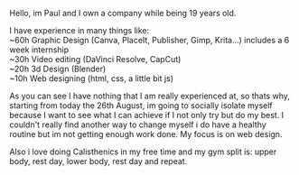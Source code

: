 Hello, im Paul and I own a company while being 19 years old.

I have experience in many things like: <br>
~60h Graphic Design (Canva, PlaceIt, Publisher, Gimp, Krita...) includes a 6 week internship <br>
~30h Video editing (DaVinci Resolve, CapCut) <br>
~20h 3d Design (Blender) <br>
~10h Web designing (html, css, a little bit js) <br>

As you can see I have nothing that I am really experienced at, so thats why, 
starting from today the 26th August, im going to socially isolate myself because I want to see what I can achieve if I not only try but do my best.
I couldn't really find another way to change myself i do have a healthy routine but im not getting enough work done.
My focus is on web design.

Also i love doing Calisthenics in my free time and my gym split is:
upper body, rest day, lower body, rest day and repeat.
